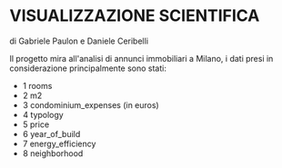 # VISUALIZZAZIONE SCIENTIFICA

di Gabriele Paulon e Daniele Ceribelli

Il progetto mira all'analisi di annunci immobiliari a Milano, i dati presi in considerazione principalmente sono stati:
- 1 rooms
- 2 m2
- 3 condominium_expenses (in euros)
- 4 typology
- 5 price
- 6 year_of_build
- 7 energy_efficiency
- 8 neighborhood

